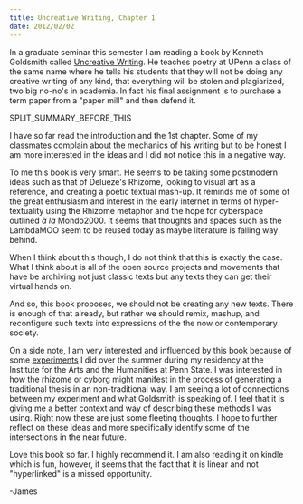 ```yaml
---
title: Uncreative Writing, Chapter 1
date: 2012/02/02
---
```


In a graduate seminar this semester I am reading a book by Kenneth Goldsmith called [Uncreative Writing](http://www.amazon.com/gp/product/0231149913/). He teaches poetry at UPenn a class of the same name where he tells his students that they will not be doing any creative writing of any kind, that everything will be stolen and plagiarized, two big no-no's in academia. In fact his final assignment is to purchase a term paper from a "paper mill" and then defend it.

SPLIT\_SUMMARY\_BEFORE\_THIS

I have so far read the introduction and the 1st chapter. Some of my classmates complain about the mechanics of his writing but to be honest I am more interested in the ideas and I did not notice this in a negative way.

To me this book is very smart. He seems to be taking some postmodern ideas such as that of Delueze's Rhizome, looking to visual art as a reference, and creating a poetic textual mash-up. It reminds me of some of the great enthusiasm and interest in the early internet in terms of hyper-textuality using the Rhizome metaphor and the hope for cyberspace outlined _à la_ Mondo2000. It seems that thoughts and spaces such as the LambdaMOO seem to be reused today as maybe literature is falling way behind.

When I think about this though, I do not think that this is exactly the case. What I think about is all of the open source projects and movements that have be archiving not just classic texts but any texts they can get their virtual hands on.

And so, this book proposes, we should not be creating any new texts. There is enough of that already, but rather we should remix, mashup, and reconfigure such texts into expressions of the the now or contemporary society.

On a side note, I am very interested and influenced by this book because of some [experiments](http://www.jamesjamesjames.com/?p=1070) I did over the summer during my residency at the Institute for the Arts and the Humanities at Penn State. I was interested in how the rhizome or cyborg might manifest in the process of generating a traditional thesis in an non-traditional way. I am seeing a lot of connections between my experiment and what Goldsmith is speaking of. I feel that it is giving me a better context and way of describing these methods I was using. Right now these are just some fleeting thoughts. I hope to further reflect on these ideas and more specifically identify some of the intersections in the near future.

Love this book so far. I highly recommend it. I am also reading it on kindle which is fun, however, it seems that the fact that it is linear and not "hyperlinked" is a missed opportunity.

-James

